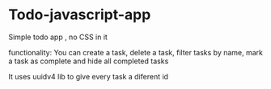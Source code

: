 # Todo-javascript-app
Simple todo app , no CSS in it

functionality:
You can create a task,
delete a task,
filter tasks by name,
mark a task as complete and
hide all completed tasks 

It uses uuidv4 lib to give every task a diferent id
